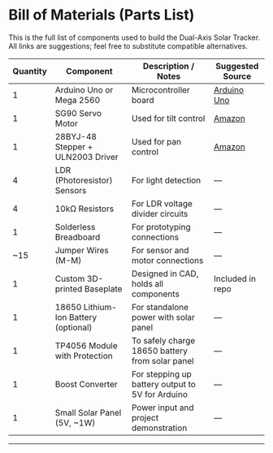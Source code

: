 # Bill of Materials (Parts List)

This is the full list of components used to build the Dual-Axis Solar Tracker. All links are suggestions; feel free to substitute compatible alternatives.

| Quantity | Component                          | Description / Notes                                 | Suggested Source |
|----------|-------------------------------------|------------------------------------------------------|------------------|
| 1        | Arduino Uno or Mega 2560           | Microcontroller board                                | [Arduino Uno](https://store.arduino.cc/) |
| 1        | SG90 Servo Motor                   | Used for tilt control                                | [Amazon](https://www.amazon.com/) |
| 1        | 28BYJ-48 Stepper + ULN2003 Driver  | Used for pan control                                 | [Amazon](https://www.amazon.com/) |
| 4        | LDR (Photoresistor) Sensors        | For light detection                                  | —                |
| 4        | 10kΩ Resistors                     | For LDR voltage divider circuits                     | —                |
| 1        | Solderless Breadboard              | For prototyping connections                          | —                |
| ~15      | Jumper Wires (M-M)                 | For sensor and motor connections                     | —                |
| 1        | Custom 3D-printed Baseplate        | Designed in CAD, holds all components                | Included in repo |
| 1        | 18650 Lithium-Ion Battery (optional) | For standalone power with solar panel               | —                |
| 1        | TP4056 Module with Protection      | To safely charge 18650 battery from solar panel      | —                |
| 1        | Boost Converter                    | For stepping up battery output to 5V for Arduino     | —                |
| 1        | Small Solar Panel (5V, ~1W)        | Power input and project demonstration                | —                |

---




